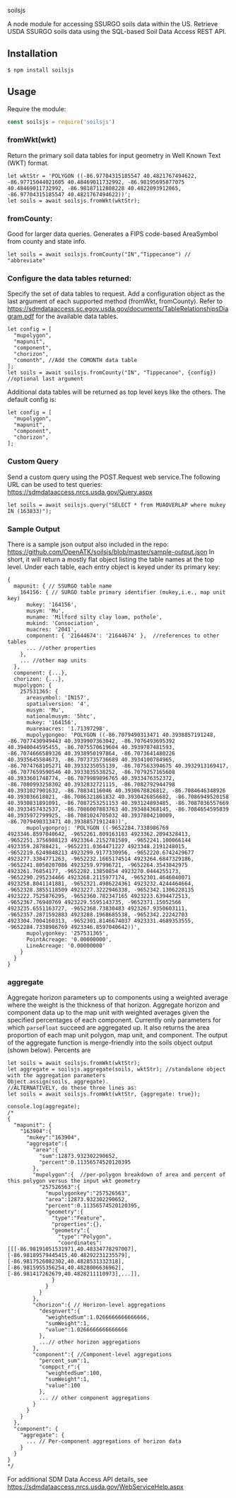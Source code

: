 soilsjs

A node module for accessing SSURGO soils data within the US.
Retrieve USDA SSURGO soils data using the SQL-based Soil Data Access REST API.

## Installation

```console
$ npm install soilsjs
```

## Usage
Require the module:

```js
const soilsjs = require('soilsjs')
```

### fromWkt(wkt)
Return the primary soil data tables for input geometry in Well Known Text (WKT) format.
```
let wktStr = 'POLYGON ((-86.97704315185547 40.4821767494622, -86.97715044021605 40.48469011732992, -86.98195695877075 40.48469011732992, -86.98187112808228 40.4822093912065, -86.97704315185547 40.4821767494622))';
let soils = await soilsjs.fromWkt(wktStr);
```

### fromCounty:
Good for larger data queries. Generates a FIPS code-based AreaSymbol from county and state info.
```
let soils = await soilsjs.fromCounty("IN","Tippecanoe") // "abbreviate"
```

### Configure the data tables returned:
Specify the set of data tables to request. Add a configuration object as the last argument of each supported method (fromWkt, fromCounty). 
Refer to <https://sdmdataaccess.sc.egov.usda.gov/documents/TableRelationshipsDiagram.pdf> for the available data tables.
```
let config = [
  "mupolygon",
  "mapunit",
  "component",
  "chorizon",
  "comonth", //Add the COMONTH data table
];
let soils = await soilsjs.fromCounty("IN", "Tippecanoe", {config}) //optional last argument
```
Additional data tables will be returned as top level keys like the others. The default config is:
```
let config = [
  "mupolygon",
  "mapunit",
  "component",
  "chorizon",
];
```

### Custom Query
Send a custom query using the POST.Request web service.The following URL can be used to test queries:
<https://sdmdataaccess.nrcs.usda.gov/Query.aspx>
```
let soils = await soilsjs.query("SELECT * from MUAOVERLAP where mukey IN (163833)");
```

### Sample Output
There is a sample json output also included in the repo: <https://github.com/OpenATK/soilsjs/blob/master/sample-output.json>
In short, it will return a mostly flat object listing the table names at the top level. Under each table, each entry object is keyed under its primary key:
```
{
  mapunit: { // SSURGO table name
    164156: { // SURGO table primary identifier (mukey,i.e., map unit key)
      mukey: '164156',                                                          
      musym: 'Mu',                                                              
      muname: 'Milford silty clay loam, pothole',                               
      mukind: 'Consociation',                                                                                                    
      muacres: '2041',                                                                                                                
      component: { '21644674': '21644674' },  //references to other tables                                   
      ... //other properties
    },
    ... //other map units
  },
  component: {...},
  chorizon: {...},
  mupolygon: {
    257531365: {
      areasymbol: 'IN157',
      spatialversion: '4',
      musym: 'Mu',
      nationalmusym: '5htc',
      mukey: '164156',
      muareaacres: '1.71397298',
      mupolygongeo: 'POLYGON ((-86.7079490313471 40.3938857191248, -86.7077430949443 40.3939907363042, -86.7076493695392 40.3940044595455, -86.7075570619604 40.3939707481593, -86.7074666589326 40.3938950197864, -86.7073641480226 40.3935645584673, -86.7073735736689 40.3934100784965, -86.7074768105271 40.3933235055139, -86.707563394675 40.3932913169417, -86.7077659590546 40.3933035538252, -86.7079257165608 40.3933601748774, -86.7079989896765 40.3933476352372, -86.7080993258302 40.3932832721115, -86.7082792944798 40.3931027901632, -86.70834116046 40.3930678826812, -86.7084646348926 40.393036618021, -86.7086321861832 40.3930426856682, -86.7086949520158 40.3930831891091, -86.7087253251153 40.393124893485, -86.7087036557669 40.3933457432537, -86.7086007883763 40.393484368145, -86.7084654595839 40.3935972799925, -86.7081024705032 40.3937804210009, -86.7079490313471 40.3938857191248))',
      mupolygonproj: 'POLYGON ((-9652284.7338986769 4923346.8597040642, -9652261.809163183 4923362.2094328413, -9652251.3756988123 4923364.2152781589, -9652241.100066144 4923359.28788421, -9652231.0364471227 4923348.2191248015, -9652219.6249848213 4923299.9177330956, -9652220.6742429677 4923277.3384771263, -9652232.1665174514 4923264.6847329186, -9652241.8050207086 4923259.97996721, -9652264.3543842975 4923261.76854177, -9652282.13850854 4923270.0444255173, -9652290.295234466 4923268.2115977174, -9652301.4646040071 4923258.8041141881, -9652321.4986224361 4923232.4244464664, -9652328.3855118509 4923227.3222946338, -9652342.1306228135 4923222.7525876295, -9652360.782347165 4923223.6394472513, -9652367.76940769 4923229.5595143735, -9652371.15052566 4923235.6551163727, -9652368.73830483 4923267.9350603111, -9652357.2871592883 4923288.1968685538, -9652342.22242703 4923304.7004160313, -9652301.8146674037 4923331.4689353555, -9652284.7338986769 4923346.8597040642))',
      mupolygonkey: '257531365',
      PointAcreage: '0.00000000',
      LineAcreage: '0.00000000'
    }
  }
}
```

### aggregate
Aggregate horizon parameters up to components using a weighted average where the weight is the thickness of that horizon. Aggregate horizon and component data up to the map unit with weighted averages given the specified percentages of each component. Currently only parameters for which `parseFloat` succeed are aggregated up. It also returns the area proportion of each map unit polygon, map unit, and component. The output of the aggregate function is merge-friendly into the soils object output (shown below). Percents are 
```
let soils = await soilsjs.fromWkt(wktStr);
let aggregate = soilsjs.aggregate(soils, wktStr); //standalone object with the aggregation parameters
Object.assign(soils, aggregate).
//ALTERNATIVELY, do these three lines as:
let soils = await soilsjs.fromWkt(wktStr, {aggregate: true});

console.log(aggregate);
/*
{
  "mapunit": {
    "163904":{
      "mukey":"163904",
      "aggregate":{
        "area":{
          "sum":12873.932302290652,
          "percent":0.11356574520120395
        },
        "mupolygon":{  //per-polygon breakdown of area and percent of this polygon versus the input wkt geometry
          "257526563":{
            "mupolygonkey":"257526563",
            "area":12873.932302290652,
            "percent":0.11356574520120395,
            "geometry":{
              "type":"Feature",
              "properties":{},
              "geometry":{
                "type":"Polygon",
                "coordinates":[[[-86.98191051531971,40.48334778297007],[-86.98189579445415,40.48292231235579],[-86.9817526082302,40.4828531332318],[-86.9815955356254,40.4828006636962],[-86.981417262679,40.4828211110973],...]],
              }
            }
          }
        },
        "chorizon":{ // Horizon-level aggregations
          "desgnvert":{
            "weightedSum":1.0266666666666666,
            "sumWeight":1,
            "value":1.0266666666666666
          },
          ...// other horizon aggregations
        },
        "component":{ //Component-level aggregations
          "percent_sum":1,
          "comppct_r":{
            "weightedSum":100,
            "sumWeight":1,
            "value":100
          },
          ... // other component aggregations
        }
      }
    }
  },
  "component": {
    "aggregate": {
      ... // Per-component aggregations of horizon data
    }
  }
}
*/
```


For additional SDM Data Access API details, see <https://sdmdataaccess.nrcs.usda.gov/WebServiceHelp.aspx>
